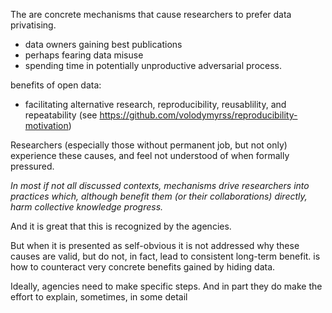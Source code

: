 The are concrete mechanisms that cause researchers to prefer data privatising.

* data owners gaining best publications
* perhaps fearing data misuse
* spending time in potentially unproductive adversarial process. 

benefits of open data:

* facilitating alternative research, reproducibility, reusablility, and repeatability (see https://github.com/volodymyrss/reproducibility-motivation)

Researchers (especially those without permanent job, but not only) experience these causes, and feel not understood of when formally pressured.

*In most if not all discussed contexts, mechanisms drive researchers into practices which, although benefit them (or their collaborations) directly, harm collective knowledge progress.*

And it is great that this is recognized by the agencies.

But when it is presented as self-obvious it is not addressed why these causes are valid, but do not, in fact, lead to consistent long-term benefit.
is how to counteract very concrete benefits gained by hiding data.

Ideally, agencies need to make specific steps. And in part they do
make the effort to explain, sometimes, in some detail
